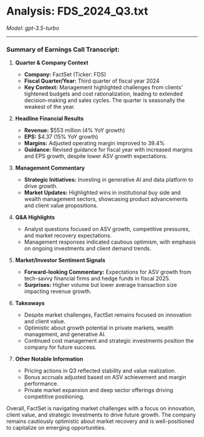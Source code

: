 # Analysis: FDS_2024_Q3.txt

*Model: gpt-3.5-turbo*

---

### Summary of Earnings Call Transcript:

1. **Quarter & Company Context**
   - **Company:** FactSet (Ticker: FDS)
   - **Fiscal Quarter/Year:** Third quarter of fiscal year 2024
   - **Key Context:** Management highlighted challenges from clients' tightened budgets and cost rationalization, leading to extended decision-making and sales cycles. The quarter is seasonally the weakest of the year.

2. **Headline Financial Results**
   - **Revenue:** $553 million (4% YoY growth)
   - **EPS:** $4.37 (15% YoY growth)
   - **Margins:** Adjusted operating margin improved to 39.4%
   - **Guidance:** Revised guidance for fiscal year with increased margins and EPS growth, despite lower ASV growth expectations.

3. **Management Commentary**
   - **Strategic Initiatives:** Investing in generative AI and data platform to drive growth.
   - **Market Updates:** Highlighted wins in institutional buy side and wealth management sectors, showcasing product advancements and client value propositions.

4. **Q&A Highlights**
   - Analyst questions focused on ASV growth, competitive pressures, and market recovery expectations.
   - Management responses indicated cautious optimism, with emphasis on ongoing investments and client demand trends.

5. **Market/Investor Sentiment Signals**
   - **Forward-looking Commentary:** Expectations for ASV growth from tech-savvy financial firms and hedge funds in fiscal 2025.
   - **Surprises:** Higher volume but lower average transaction size impacting revenue growth.

6. **Takeaways**
   - Despite market challenges, FactSet remains focused on innovation and client value.
   - Optimistic about growth potential in private markets, wealth management, and generative AI.
   - Continued cost management and strategic investments position the company for future success.

7. **Other Notable Information**
   - Pricing actions in Q3 reflected stability and value realization.
   - Bonus accruals adjusted based on ASV achievement and margin performance.
   - Private market expansion and deep sector offerings driving competitive positioning.

Overall, FactSet is navigating market challenges with a focus on innovation, client value, and strategic investments to drive future growth. The company remains cautiously optimistic about market recovery and is well-positioned to capitalize on emerging opportunities.